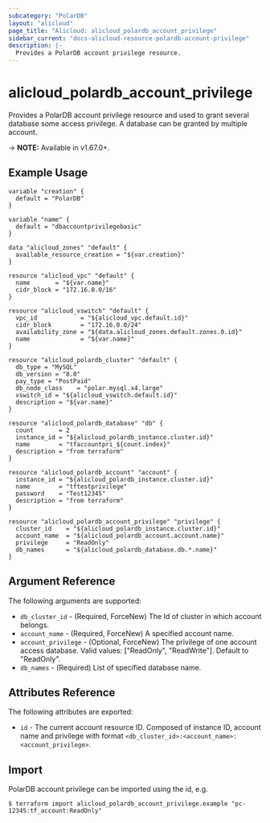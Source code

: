 ```yaml
---
subcategory: "PolarDB"
layout: "alicloud"
page_title: "Alicloud: alicloud_polardb_account_privilege"
sidebar_current: "docs-alicloud-resource-polardb-account-privilege"
description: |-
  Provides a PolarDB account privilege resource.
---
```


# alicloud\_polardb\_account\_privilege

Provides a PolarDB account privilege resource and used to grant several database some access privilege. A database can be granted by multiple account.

-> **NOTE:** Available in v1.67.0+.

## Example Usage

```
variable "creation" {
  default = "PolarDB"
}

variable "name" {
  default = "dbaccountprivilegebasic"
}

data "alicloud_zones" "default" {
  available_resource_creation = "${var.creation}"
}

resource "alicloud_vpc" "default" {
  name       = "${var.name}"
  cidr_block = "172.16.0.0/16"
}

resource "alicloud_vswitch" "default" {
  vpc_id            = "${alicloud_vpc.default.id}"
  cidr_block        = "172.16.0.0/24"
  availability_zone = "${data.alicloud_zones.default.zones.0.id}"
  name              = "${var.name}"
}

resource "alicloud_polardb_cluster" "default" {
  db_type = "MySQL"
  db_version = "8.0"
  pay_type = "PostPaid"
  db_node_class    = "polar.mysql.x4.large"
  vswitch_id = "${alicloud_vswitch.default.id}"
  description = "${var.name}"
}

resource "alicloud_polardb_database" "db" {
  count       = 2
  instance_id = "${alicloud_polardb_instance.cluster.id}"
  name        = "tfaccountpri_${count.index}"
  description = "from terraform"
}

resource "alicloud_polardb_account" "account" {
  instance_id = "${alicloud_polardb_instance.cluster.id}"
  name        = "tftestprivilege"
  password    = "Test12345"
  description = "from terraform"
}

resource "alicloud_polardb_account_privilege" "privilege" {
  cluster_id    = "${alicloud_polardb_instance.cluster.id}"
  account_name  = "${alicloud_polardb_account.account.name}"
  privilege     = "ReadOnly"
  db_names      = "${alicloud_polardb_database.db.*.name}"
}
```

## Argument Reference

The following arguments are supported:

* `db_cluster_id` - (Required, ForceNew) The Id of cluster in which account belongs.
* `account_name` - (Required, ForceNew) A specified account name.
* `account_privilege` - (Optional, ForceNew) The privilege of one account access database. Valid values: ["ReadOnly", "ReadWrite"]. Default to "ReadOnly".
* `db_names` - (Required) List of specified database name.

## Attributes Reference

The following attributes are exported:

* `id` - The current account resource ID. Composed of instance ID, account name and privilege with format `<db_cluster_id>:<account_name>:<account_privilege>`.

## Import

PolarDB account privilege can be imported using the id, e.g.

```
$ terraform import alicloud_polardb_account_privilege.example "pc-12345:tf_account:ReadOnly"
```
